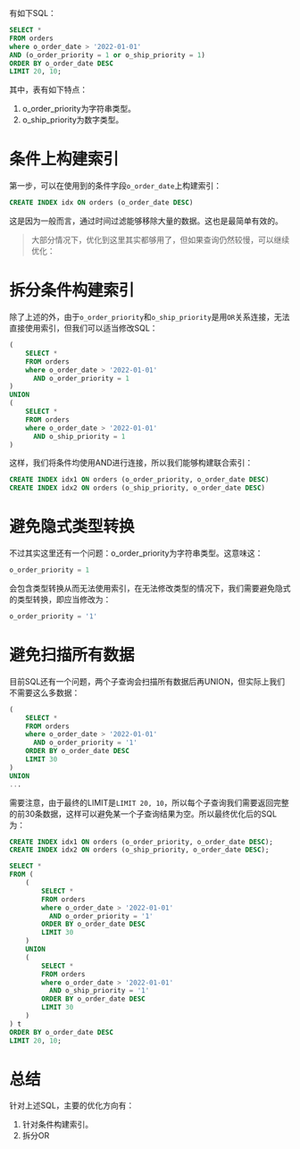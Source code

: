 有如下SQL：
```sql
SELECT *
FROM orders
where o_order_date > '2022-01-01'
AND (o_order_priority = 1 or o_ship_priority = 1)
ORDER BY o_order_date DESC
LIMIT 20, 10;
```
其中，表有如下特点：
1. o_order_priority为字符串类型。
2. o_ship_priority为数字类型。


# 条件上构建索引
第一步，可以在使用到的条件字段`o_order_date`上构建索引：
```sql
CREATE INDEX idx ON orders (o_order_date DESC)
```
这是因为一般而言，通过时间过滤能够移除大量的数据。这也是最简单有效的。

> 大部分情况下，优化到这里其实都够用了，但如果查询仍然较慢，可以继续优化：

# 拆分条件构建索引
除了上述的外，由于`o_order_priority`和`o_ship_priority`是用`OR`关系连接，无法直接使用索引，但我们可以适当修改SQL：
```sql
(
	SELECT *
	FROM orders
	where o_order_date > '2022-01-01'
	  AND o_order_priority = 1
) 
UNION
(
	SELECT *
	FROM orders
	where o_order_date > '2022-01-01'
	  AND o_ship_priority = 1
)
```
这样，我们将条件均使用AND进行连接，所以我们能够构建联合索引：
```sql
CREATE INDEX idx1 ON orders (o_order_priority, o_order_date DESC)
CREATE INDEX idx2 ON orders (o_ship_priority, o_order_date DESC)
```

# 避免隐式类型转换
不过其实这里还有一个问题：o_order_priority为字符串类型。这意味这：
```sql
o_order_priority = 1
```
会包含类型转换从而无法使用索引，在无法修改类型的情况下，我们需要避免隐式的类型转换，即应当修改为：
```sql
o_order_priority = '1'
```

# 避免扫描所有数据
目前SQL还有一个问题，两个子查询会扫描所有数据后再UNION，但实际上我们不需要这么多数据：
```sql
(
	SELECT *
	FROM orders
	where o_order_date > '2022-01-01'
	  AND o_order_priority = '1'
	ORDER BY o_order_date DESC
	LIMIT 30
)
UNION
...
```
需要注意，由于最终的LIMIT是`LIMIT 20, 10`，所以每个子查询我们需要返回完整的前30条数据，这样可以避免某一个子查询结果为空。所以最终优化后的SQL为：
```sql
CREATE INDEX idx1 ON orders (o_order_priority, o_order_date DESC);
CREATE INDEX idx2 ON orders (o_ship_priority, o_order_date DESC);

SELECT *
FROM (
	(
		SELECT *
		FROM orders
		where o_order_date > '2022-01-01'
		  AND o_order_priority = '1'
		ORDER BY o_order_date DESC
		LIMIT 30
	)
	UNION
	(
		SELECT *
		FROM orders
		where o_order_date > '2022-01-01'
		  AND o_ship_priority = '1'
		ORDER BY o_order_date DESC
		LIMIT 30
	)
) t
ORDER BY o_order_date DESC
LIMIT 20, 10;
```

# 总结
针对上述SQL，主要的优化方向有：
1. 针对条件构建索引。
2. 拆分OR